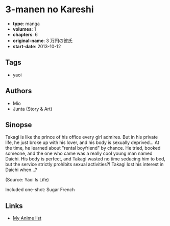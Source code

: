 # 3-manen no Kareshi

-   **type**: manga
-   **volumes**: 1
-   **chapters**: 6
-   **original-name**: 3 万円の彼氏
-   **start-date**: 2013-10-12

## Tags

-   yaoi

## Authors

-   Mio
-   Junta (Story & Art)

## Sinopse

Takagi is like the prince of his office every girl admires. But in his private life, he just broke up with his lover, and his body is sexually deprived... At the time, he learned about "rental boyfriend" by chance. He tried, booked someone, and the one who came was a really cool young man named Daichi. His body is perfect, and Takagi wasted no time seducing him to bed, but the service strictly prohibits sexual activities?! Takagi lost his interest in Daichi when...?

(Source: Yaoi Is Life)

Included one-shot: Sugar French

## Links

-   [My Anime list](https://myanimelist.net/manga/71147/3-manen_no_Kareshi)
